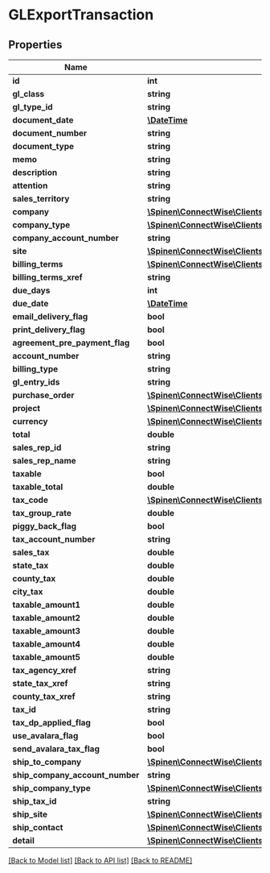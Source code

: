 # GLExportTransaction

## Properties
Name | Type | Description | Notes
------------ | ------------- | ------------- | -------------
**id** | **int** |  | [optional] 
**gl_class** | **string** |  | [optional] 
**gl_type_id** | **string** |  | [optional] 
**document_date** | [**\DateTime**](\DateTime.md) |  | [optional] 
**document_number** | **string** |  | [optional] 
**document_type** | **string** |  | [optional] 
**memo** | **string** |  | [optional] 
**description** | **string** |  | [optional] 
**attention** | **string** |  | [optional] 
**sales_territory** | **string** |  | [optional] 
**company** | [**\Spinen\ConnectWise\Clients\Finance\Spinen\ConnectWise\Clients\Finance\Model\CompanyReference**](CompanyReference.md) |  | [optional] 
**company_type** | [**\Spinen\ConnectWise\Clients\Finance\Spinen\ConnectWise\Clients\Finance\Model\CompanyTypeReference**](CompanyTypeReference.md) |  | [optional] 
**company_account_number** | **string** |  | [optional] 
**site** | [**\Spinen\ConnectWise\Clients\Finance\Spinen\ConnectWise\Clients\Finance\Model\SiteReference**](SiteReference.md) |  | [optional] 
**billing_terms** | [**\Spinen\ConnectWise\Clients\Finance\Spinen\ConnectWise\Clients\Finance\Model\BillingTermsReference**](BillingTermsReference.md) |  | [optional] 
**billing_terms_xref** | **string** |  | [optional] 
**due_days** | **int** |  | [optional] 
**due_date** | [**\DateTime**](\DateTime.md) |  | [optional] 
**email_delivery_flag** | **bool** |  | [optional] 
**print_delivery_flag** | **bool** |  | [optional] 
**agreement_pre_payment_flag** | **bool** |  | [optional] 
**account_number** | **string** |  | [optional] 
**billing_type** | **string** |  | [optional] 
**gl_entry_ids** | **string** |  | [optional] 
**purchase_order** | [**\Spinen\ConnectWise\Clients\Finance\Spinen\ConnectWise\Clients\Finance\Model\PurchaseOrderReference**](PurchaseOrderReference.md) |  | [optional] 
**project** | [**\Spinen\ConnectWise\Clients\Finance\Spinen\ConnectWise\Clients\Finance\Model\ProjectReference**](ProjectReference.md) |  | [optional] 
**currency** | [**\Spinen\ConnectWise\Clients\Finance\Spinen\ConnectWise\Clients\Finance\Model\CurrencyReference**](CurrencyReference.md) |  | [optional] 
**total** | **double** |  | [optional] 
**sales_rep_id** | **string** |  | [optional] 
**sales_rep_name** | **string** |  | [optional] 
**taxable** | **bool** |  | [optional] 
**taxable_total** | **double** |  | [optional] 
**tax_code** | [**\Spinen\ConnectWise\Clients\Finance\Spinen\ConnectWise\Clients\Finance\Model\TaxCodeReference**](TaxCodeReference.md) |  | [optional] 
**tax_group_rate** | **double** |  | [optional] 
**piggy_back_flag** | **bool** |  | [optional] 
**tax_account_number** | **string** |  | [optional] 
**sales_tax** | **double** |  | [optional] 
**state_tax** | **double** |  | [optional] 
**county_tax** | **double** |  | [optional] 
**city_tax** | **double** |  | [optional] 
**taxable_amount1** | **double** |  | [optional] 
**taxable_amount2** | **double** |  | [optional] 
**taxable_amount3** | **double** |  | [optional] 
**taxable_amount4** | **double** |  | [optional] 
**taxable_amount5** | **double** |  | [optional] 
**tax_agency_xref** | **string** |  | [optional] 
**state_tax_xref** | **string** |  | [optional] 
**county_tax_xref** | **string** |  | [optional] 
**tax_id** | **string** |  | [optional] 
**tax_dp_applied_flag** | **bool** |  | [optional] 
**use_avalara_flag** | **bool** |  | [optional] 
**send_avalara_tax_flag** | **bool** |  | [optional] 
**ship_to_company** | [**\Spinen\ConnectWise\Clients\Finance\Spinen\ConnectWise\Clients\Finance\Model\CompanyReference**](CompanyReference.md) |  | [optional] 
**ship_company_account_number** | **string** |  | [optional] 
**ship_company_type** | [**\Spinen\ConnectWise\Clients\Finance\Spinen\ConnectWise\Clients\Finance\Model\CompanyTypeReference**](CompanyTypeReference.md) |  | [optional] 
**ship_tax_id** | **string** |  | [optional] 
**ship_site** | [**\Spinen\ConnectWise\Clients\Finance\Spinen\ConnectWise\Clients\Finance\Model\SiteReference**](SiteReference.md) |  | [optional] 
**ship_contact** | [**\Spinen\ConnectWise\Clients\Finance\Spinen\ConnectWise\Clients\Finance\Model\ContactReference**](ContactReference.md) |  | [optional] 
**detail** | [**\Spinen\ConnectWise\Clients\Finance\Spinen\ConnectWise\Clients\Finance\Model\GLExportTransactionDetail[]**](GLExportTransactionDetail.md) |  | [optional] 

[[Back to Model list]](../README.md#documentation-for-models) [[Back to API list]](../README.md#documentation-for-api-endpoints) [[Back to README]](../README.md)


